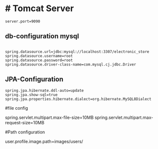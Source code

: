 

# # Tomcat Server

```tomcat
server.port=9090
```


## db-configuration mysql

```mysql
```
```
spring.datasource.url=jdbc:mysql://localhost:3307/electronic_store
spring.datasource.username=root
spring.datasource.password=root
spring.datasource.driver-class-name=com.mysql.cj.jdbc.Driver

```


## JPA-Configuration

```jpa
spring.jpa.hibernate.ddl-auto=update
spring.jpa.show-sql=true
spring.jpa.properties.hibernate.dialect=org.hibernate.MySQL8Dialect

```


#file config

spring.servlet.multipart.max-file-size=10MB
spring.servlet.multipart.max-request-size=10MB




#Path configuration

user.profile.image.path=images/users/
